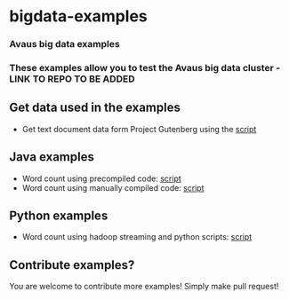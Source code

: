 bigdata-examples
================

### Avaus big data examples

### These examples allow you to test the Avaus big data cluster - LINK TO REPO TO BE ADDED

## Get data used in the examples

* Get text document data form Project Gutenberg using the [script](gutenberg_data/get_gutenberg_data.sh)

## Java examples

* Word count using precompiled code: [script](java/java_hadoop_wordcount_precompiled.sh)
* Word count using manually compiled code: [script](java/java_hadoop_wordcount_manual.sh)

## Python examples

* Word count using hadoop streaming and python scripts: [script](python/python_hadoop-streaming_wordcount.sh)

## Contribute examples?

You are welcome to contribute more examples! Simply make pull request!